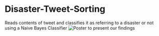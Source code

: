 # Disaster-Tweet-Sorting
Reads contents of tweet and classifies it as referring to a disaster or not using a Naive Bayes Classifier
![Poster to present our findings](twitter-categorization.jpg)
